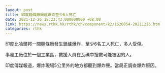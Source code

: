 ```yaml
---
layout: post
title: 印度麵條廠鍋爐爆炸至少6人死亡
date: 2021-12-26 18:23:43.000000000 +08:00
link: https://news.rthk.hk/rthk/ch/component/k2/1626054-20211226.htm
categories: rthk
---
```


印度比哈爾邦一間麵條廠發生鍋爐爆炸，至少6名工人死亡，多人受傷。

事發工廠位於一個工業區，救援人員在瓦礫中搜救可能被困的人。

印度傳媒報道，爆炸現場5公里外的地方都聽到爆炸聲。當局正調查爆炸原因。
